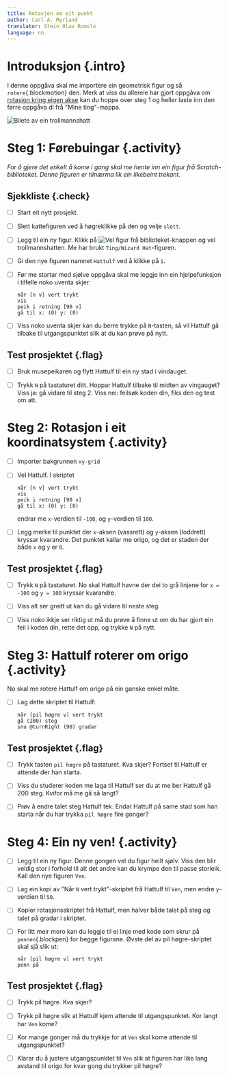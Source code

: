 ```yaml
---
title: Rotasjon om eit punkt
author: Carl A. Myrland
translator: Stein Olav Romslo
language: nn
---
```



# Introduksjon {.intro}

I denne oppgåva skal me importere ein geometrisk figur og så
`rotere`{.blockmotion} den. Merk at viss du allereie har gjort oppgåva om
[rotasjon kring eigen akse](../rotasjon/rotasjon_nn.html) kan du hoppe over steg
1 og heller laste inn den førre oppgåva di frå "Mine ting"-mappa.

![Bilete av ein trollmannshatt](../rotasjon/Geometri.png)


# Steg 1: Førebuingar {.activity}

*For å gjere det enkelt å kome i gang skal me hente inn ein figur frå
Scratch-biblioteket. Denne figuren er tilnærma lik ein likebeint trekant.*

## Sjekkliste {.check}

- [ ] Start eit nytt prosjekt.

- [ ] Slett kattefiguren ved å høgreklikke på den og velje `slett`.

- [ ] Legg til ein ny figur. Klikk på ![Vel figur frå
  biblioteket](../bilder/hent-fra-bibliotek.png)-knappen og vel
  trollmannshatten. Me har brukt `Ting/Wizard Hat`-figuren.

- [ ] Gi den nye figuren namnet `Hattulf` ved å klikke på `i`.

- [ ] Før me startar med sjølve oppgåva skal me leggje inn ein hjelpefunksjon i
  tilfelle noko uventa skjer:

  ```blocks
  når [n v] vert trykt
  vis
  peik i retning [90 v]
  gå til x: (0) y: (0)
  ```

- [ ] Viss noko uventa skjer kan du berre trykke på `N`-tasten, så vil Hattulf
  gå tilbake til utgangspunktet slik at du kan prøve på nytt.

## Test prosjektet {.flag}

- [ ] Bruk musepeikaren og flytt Hattulf til ein ny stad i vindauget.

- [ ] Trykk `N` på tastaturet ditt. Hoppar Hattulf tilbake til midten av
  vingauget? Viss ja: gå vidare til steg 2. Viss nei: feilsøk koden din, fiks
  den og test om att.


# Steg 2: Rotasjon i eit koordinatsystem {.activity}

- [ ] Importer bakgrunnen `xy-grid`

- [ ] Vel Hattulf. I skriptet

  ```blocks
  når [n v] vert trykt
  vis
  peik i retning [90 v]
  gå til x: (0) y: (0)
  ```

  endrar me `x`-verdien til `-100`, og `y`-verdien til `100`.

- [ ] Legg merke til punktet der `x`-aksen (vassrett) og `y`-aksen (loddrett)
  kryssar kvarandre. Det punktet kallar me origo, og det er staden der både `x`
  og `y` er `0`.

## Test prosjektet {.flag}

- [ ] Trykk `N` på tastaturet. No skal Hattulf havne der dei to grå linjene for
  `x = -100` og `y = 100` kryssar kvarandre.

- [ ] Viss alt ser greitt ut kan du gå vidare til neste steg.

- [ ] Viss noko ikkje ser riktig ut må du prøve å finne ut om du har gjort ein
  feil i koden din, rette det opp, og trykke `N` på nytt.


# Steg 3: Hattulf roterer om origo {.activity}

No skal me rotere Hattulf om origo på ein ganske enkel måte.

- [ ] Lag dette skriptet til Hattulf:

  ```blocks
  når [pil høgre v] vert trykt
  gå (200) steg
  snu @turnRight (90) gradar
  ```

## Test prosjektet {.flag}

- [ ] Trykk tasten `pil høgre` på tastaturet. Kva skjer? Fortset til Hattulf er
  attende der han starta.

- [ ] Viss du studerer koden me laga til Hattulf ser du at me ber Hattulf gå 200
  steg. Kvifor må me gå så langt?

- [ ] Prøv å endre talet steg Hattulf tek. Endar Hattulf på same stad som han
  starta når du har trykka `pil høgre` fire gonger?


# Steg 4: Ein ny ven! {.activity}

- [ ] Legg til ein ny figur. Denne gongen vel du figur heilt sjølv. Viss den
  blir veldig stor i forhold til alt det andre kan du krympe den til passe
  storleik. Kall den nye figuren `Ven`.

- [ ] Lag ein kopi av "Når `N` vert trykt"-skriptet frå Hattulf til `Ven`, men
  endre `y`-verdien til `50`.

- [ ] Kopier rotasjonsskriptet frå Hattulf, men halver både talet på steg og
  talet på gradar i skriptet.

- [ ] For litt meir moro kan du leggje til ei linje med kode som skrur på
  `pennen`{.blockpen} for begge figurane. Øvste del av pil høgre-skriptet skal
  sjå slik ut:

  ```blocks
  når [pil høgre v] vert trykt
  penn på
  ```

## Test prosjektet {.flag}

- [ ] Trykk pil høgre. Kva skjer?

- [ ] Trykk pil høgre slik at Hattulf kjem attende til utgangspunktet. Kor langt
  har `Ven` kome?

- [ ] Kor mange gonger må du trykkje for at `Ven` skal kome attende til
  utgangspunktet?

- [ ] Klarar du å justere utgangspunktet til `Ven` slik at figuren har like lang
  avstand til origo for kvar gong du trykker pil høgre?

